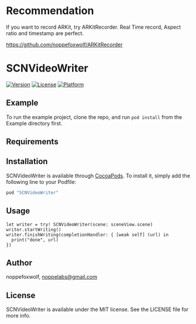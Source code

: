 # Recommendation

If you want to record ARKit, try ARKitRecorder.
Real Time record, Aspect ratio and timestamp are perfect.

https://github.com/noppefoxwolf/ARKitRecorder


# SCNVideoWriter

[![Version](https://img.shields.io/cocoapods/v/SCNVideoWriter.svg?style=flat)](http://cocoapods.org/pods/SCNVideoWriter)
[![License](https://img.shields.io/cocoapods/l/SCNVideoWriter.svg?style=flat)](http://cocoapods.org/pods/SCNVideoWriter)
[![Platform](https://img.shields.io/cocoapods/p/SCNVideoWriter.svg?style=flat)](http://cocoapods.org/pods/SCNVideoWriter)

## Example

To run the example project, clone the repo, and run `pod install` from the Example directory first.

## Requirements

## Installation

SCNVideoWriter is available through [CocoaPods](http://cocoapods.org). To install
it, simply add the following line to your Podfile:

```ruby
pod "SCNVideoWriter"
```

## Usage

```
let writer = try! SCNVideoWriter(scene: sceneView.scene)
writer.startWriting()
writer.finishWriting(completionHandler: { [weak self] (url) in
  print("done", url)
})
```

## Author

noppefoxwolf, noppelabs@gmail.com

## License

SCNVideoWriter is available under the MIT license. See the LICENSE file for more info.
